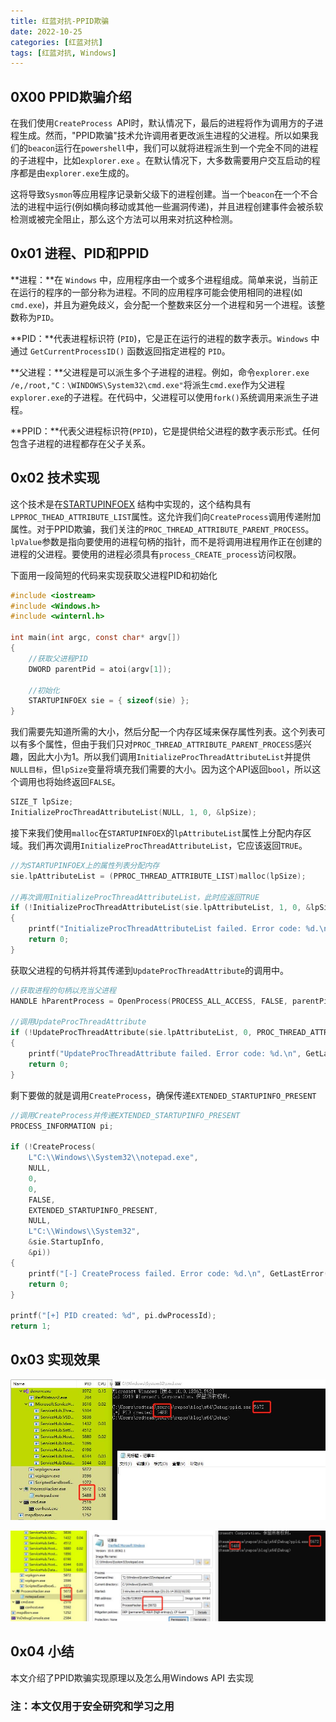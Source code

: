 ```yaml
---
title: 红蓝对抗-PPID欺骗
date: 2022-10-25
categories: [红蓝对抗]
tags: [红蓝对抗, Windows]
---
```


## 0X00 PPID欺骗介绍

在我们使用`CreateProcess `API时，默认情况下，最后的进程将作为调用方的子进程生成。然而，"PPID欺骗"技术允许调用者更改派生进程的父进程。所以如果我们的`beacon`运行在`powershell`中，我们可以就将进程派生到一个完全不同的进程的子进程中，比如`explorer.exe` 。在默认情况下，大多数需要用户交互启动的程序都是由`explorer.exe`生成的。

这将导致`Sysmon`等应用程序记录新父级下的进程创建。当一个`beacon`在一个不合法的进程中运行(例如横向移动或其他一些漏洞传递)，并且进程创建事件会被杀软检测或被完全阻止，那么这个方法可以用来对抗这种检测。

## 0x01 进程、PID和PPID

**进程：**在 `Windows` 中，应用程序由一个或多个进程组成。简单来说，当前正在运行的程序的一部分称为进程。不同的应用程序可能会使用相同的进程(如`cmd.exe`)，并且为避免歧义，会分配一个整数来区分一个进程和另一个进程。该整数称为`PID`。

**PID：**代表进程标识符 (`PID`)，它是正在运行的进程的数字表示。`Windows` 中通过 `GetCurrentProcessID()` 函数返回指定进程的 `PID`。

**父进程：**父进程是可以派生多个子进程的进程。例如，命令`explorer.exe /e,/root,"C：\WINDOWS\System32\cmd.exe"`将派生`cmd.exe`作为父进程`explorer.exe`的子进程。在代码中，父进程可以使用`fork()`系统调用来派生子进程。

**PPID：**代表父进程标识符(`PPID`)，它是提供给父进程的数字表示形式。任何包含子进程的进程都存在父子关系。

## 0x02 技术实现

这个技术是在[STARTUPINFOEX](https://learn.microsoft.com/zh-cn/windows/win32/api/winbase/ns-winbase-startupinfoexw) 结构中实现的，这个结构具有`LPPROC_THEAD_ATTRIBUTE_LIST`属性。这允许我们向`CreateProcess`调用传递附加属性。对于PPID欺骗，我们关注的`PROC_THREAD_ATTRIBUTE_PARENT_PROCESS`。`lpValue`参数是指向要使用的进程句柄的指针，而不是将调用进程用作正在创建的进程的父进程。要使用的进程必须具有`process_CREATE_process`访问权限。 

下面用一段简短的代码来实现获取父进程PID和初始化

```c
#include <iostream>
#include <Windows.h>
#include <winternl.h>

int main(int argc, const char* argv[])
{
	//获取父进程PID
	DWORD parentPid = atoi(argv[1]);

	//初始化
	STARTUPINFOEX sie = { sizeof(sie) };
}
```

我们需要先知道所需的大小，然后分配一个内存区域来保存属性列表。这个列表可以有多个属性，但由于我们只对`PROC_THREAD_ATTRIBUTE_PARENT_PROCESS`感兴趣，因此大小为1。所以我们调用`InitializeProcThreadAttributeList`并提供`NULL目标`，但`lpSize`变量将填充我们需要的大小。因为这个API返回`bool`，所以这个调用也将始终返回`FALSE`。

```c
SIZE_T lpSize;
InitializeProcThreadAttributeList(NULL, 1, 0, &lpSize);
```

接下来我们使用`malloc`在`STARTUPINFOEX`的`lpAttributeList`属性上分配内存区域。我们再次调用`InitializeProcThreadAttributeList`，它应该返回`TRUE`。

```c
//为STARTUPINFOEX上的属性列表分配内存
sie.lpAttributeList = (PPROC_THREAD_ATTRIBUTE_LIST)malloc(lpSize);

//再次调用InitializeProcThreadAttributeList，此时应返回TRUE
if (!InitializeProcThreadAttributeList(sie.lpAttributeList, 1, 0, &lpSize))
{
	printf("InitializeProcThreadAttributeList failed. Error code: %d.\n", GetLastError());
	return 0;
}
```

获取父进程的句柄并将其传递到`UpdateProcThreadAttribute`的调用中。 

```c
//获取进程的句柄以充当父进程
HANDLE hParentProcess = OpenProcess(PROCESS_ALL_ACCESS, FALSE, parentPid);

//调用UpdateProcThreadAttribute
if (!UpdateProcThreadAttribute(sie.lpAttributeList, 0, PROC_THREAD_ATTRIBUTE_PARENT_PROCESS, &hParentProcess, sizeof(HANDLE), NULL, NULL))
{
	printf("UpdateProcThreadAttribute failed. Error code: %d.\n", GetLastError());
	return 0;
}
```

剩下要做的就是调用`CreateProcess`，确保传递`EXTENDED_STARTUPINFO_PRESENT`

```c
//调用CreateProcess并传递EXTENDED_STARTUPINFO_PRESENT
PROCESS_INFORMATION pi;

if (!CreateProcess(
	L"C:\\Windows\\System32\\notepad.exe",
	NULL,
	0,
	0,
	FALSE,
	EXTENDED_STARTUPINFO_PRESENT,
	NULL,
	L"C:\\Windows\\System32",
	&sie.StartupInfo,
	&pi))
{
	printf("[-] CreateProcess failed. Error code: %d.\n", GetLastError());
	return 0;
}

printf("[+] PID created: %d", pi.dwProcessId);
return 1;
```

## 0x03  实现效果

![](https://raw.githubusercontent.com/ring0rl/blog_pic/main/2022-10-25/ppid_success1.jpg)

![](https://raw.githubusercontent.com/ring0rl/blog_pic/main/2022-10-25/ppid_success2.jpg)



## 0x04 小结

本文介绍了PPID欺骗实现原理以及怎么用Windows API 去实现

### 注：本文仅用于安全研究和学习之用